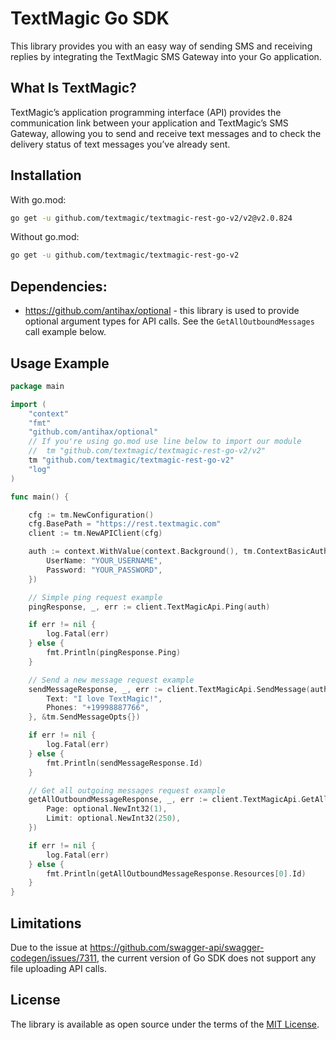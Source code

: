 [comment]: <> (HEAD)
# TextMagic Go SDK

This library provides you with an easy way of sending SMS and receiving replies by integrating the TextMagic SMS Gateway into your Go application.

## What Is TextMagic?
TextMagic’s application programming interface (API) provides the communication link between your application and TextMagic’s SMS Gateway, allowing you to send and receive text messages and to check the delivery status of text messages you’ve already sent.

[comment]: <> (/HEAD)
## Installation

With go.mod:
```bash
go get -u github.com/textmagic/textmagic-rest-go-v2/v2@v2.0.824
```

Without go.mod:
```bash
go get -u github.com/textmagic/textmagic-rest-go-v2
```

## Dependencies:

- https://github.com/antihax/optional - this library is used to provide optional argument types for API calls. See the `GetAllOutboundMessages` call example below.

## Usage Example

```go
package main

import (
    "context"
    "fmt"
    "github.com/antihax/optional"
    // If you're using go.mod use line below to import our module
    // 	tm "github.com/textmagic/textmagic-rest-go-v2/v2"
    tm "github.com/textmagic/textmagic-rest-go-v2"
    "log"
)

func main() {

    cfg := tm.NewConfiguration()
    cfg.BasePath = "https://rest.textmagic.com"
    client := tm.NewAPIClient(cfg)

    auth := context.WithValue(context.Background(), tm.ContextBasicAuth, tm.BasicAuth{
        UserName: "YOUR_USERNAME",
        Password: "YOUR_PASSWORD",
    })

    // Simple ping request example
    pingResponse, _, err := client.TextMagicApi.Ping(auth)

    if err != nil {
        log.Fatal(err)
    } else {
        fmt.Println(pingResponse.Ping)
    }

    // Send a new message request example
    sendMessageResponse, _, err := client.TextMagicApi.SendMessage(auth, tm.SendMessageInputObject{
        Text: "I love TextMagic!",
        Phones: "+19998887766",
    }, &tm.SendMessageOpts{})

    if err != nil {
        log.Fatal(err)
    } else {
        fmt.Println(sendMessageResponse.Id)
    }

    // Get all outgoing messages request example
    getAllOutboundMessageResponse, _, err := client.TextMagicApi.GetAllOutboundMessages(auth, &tm.GetAllOutboundMessagesOpts{
        Page: optional.NewInt32(1),
        Limit: optional.NewInt32(250),
    })

    if err != nil {
        log.Fatal(err)
    } else {
        fmt.Println(getAllOutboundMessageResponse.Resources[0].Id)
    }
}
```

## Limitations
Due to the issue at https://github.com/swagger-api/swagger-codegen/issues/7311, the current version of Go SDK does not support any file uploading API calls.

[comment]: <> (FOOTER)
## License
The library is available as open source under the terms of the [MIT License](http://opensource.org/licenses/MIT).

[comment]: <> (/FOOTER)